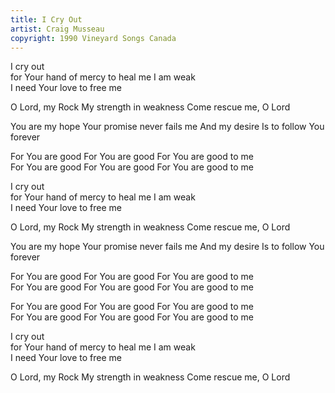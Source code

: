 ```yaml
---
title: I Cry Out
artist: Craig Musseau
copyright: 1990 Vineyard Songs Canada
---
```

I cry out\
 for Your hand of mercy to heal me
I am weak\
 I need Your love to free me

O Lord, my Rock
My strength in weakness
Come rescue me, O Lord

You are my hope
Your promise never fails me
And my desire
Is to follow You forever

For You are good
For You are good
For You are good to me\
For You are good
For You are good
For You are good to me

I cry out\
 for Your hand of mercy to heal me
I am weak\
 I need Your love to free me

O Lord, my Rock
My strength in weakness
Come rescue me, O Lord

You are my hope
Your promise never fails me
And my desire
Is to follow You forever

For You are good
For You are good
For You are good to me\
For You are good
For You are good
For You are good to me

For You are good
For You are good
For You are good to me\
For You are good
For You are good
For You are good to me

I cry out\
 for Your hand of mercy to heal me
I am weak\
 I need Your love to free me

O Lord, my Rock
My strength in weakness
Come rescue me, O Lord